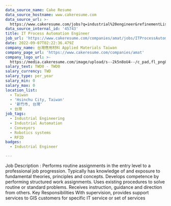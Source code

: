 ```yaml
---
data_source_name: Cake Resume
data_source_hostname: www.cakeresume.com
data_source_url: >-
  https://www.cakeresume.com/jobs?q=industrial%20engineer&refinementList%5Blang_name%5D%5B0%5D=English&refinementList%5Bsalary_type%5D=per_year
data_source_internal_id: '45743'
title: IT Process Automation Engineer
job_url: 'https://www.cakeresume.com/companies/amat/jobs/ITProcessAutomationEngineer'
date: 2022-09-07T02:22:36.479Z
company_name: 台灣應用材料 Applied Materials Taiwan
company_page_url: 'https://www.cakeresume.com/companies/amat'
company_logo_url: >-
  https://media.cakeresume.com/image/upload/s--2k5n8oU4--/c_pad,fl_png8,h_200,w_200/v1660726541/smmejxun3qvfz9mozepa.png
salary_text: TWD0 - TWD0
salary_currency: TWD
salary_type: per_year
salary_min: 0
salary_max: 0
location_list:
  - Taiwan
  - 'Hsinchu City, Taiwan'
  - '新竹市, 台灣'
  - 台灣
job_tags:
  - Industrial Engineering
  - Industrial Automation
  - Conveyors
  - Robotics systems
  - RFID
badges:
  - Industrial Engineer

---
```


Job Description : Performs routine assignments in the entry level to a professional job progression. Typically has knowledge of and exposure to fundamental theories, principles and concepts. Develops competence by performing structured work assignments. Uses existing procedures to solve routine or standard problems. Receives instruction, guidance and direction from others. Key Responsibilities With supervision, provides support services to GIS customers for specific IT service or set of services